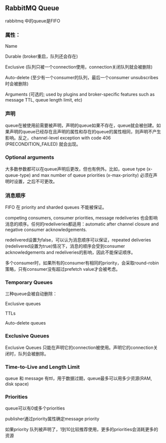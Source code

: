 ## RabbitMQ Queue

rabbitmq 中的queue是FIFO


### 属性：


Name

Durable (broker重启，队列还会存在)

Exclusive (队列只被一个connection使用，connection关闭队列就会被删除)

Auto-delete (至少有一个consumer的队列，最后一个consumer unsubscribes 时会被删除)

Arguments (可选的; used by plugins and broker-specific features such as message TTL, queue length limit, etc)


### 声明

queue在被使用前需要被声明，声明的queue如果不存在，queue就会被创建。如果声明的queue已经存在且声明的属性和存在的queue的属性相同，则声明不产生影响。反之，channel-level exception with code 406 (PRECONDITION_FAILED) 就会出现。


### Optional arguments

大多数参数都可以在queue声明后更改，但也有例外。比如，queue type (x-queue-type) and max number of queue priorities (x-max-priority) 必须在声明时设置，之后不可更改。


### 消息顺序

FIFO 在 priority and sharded queues 不能被保证。


competing consumers, consumer priorities, message redeliveries 也会影响消息的顺序。任何的redeliveries都适用：automatic after channel closure and negative consumer acknowledgements.

redelivered设置为false，可以认为消息顺序可以保证，repeated deliveries (redelivered设置为true)情况下，消息的顺序会受到consumer acknowledgements and redeliveries的影响，因此不能保证顺序。

多个consumer时，如果所有的consumer有相同的priority，会采取round-robin策略，只有consumer没有超过prefetch value才会被考虑。


### Temporary Queues

三种queue会被自动删除：

Exclusive queues 

TTLs 

Auto-delete queues


### Exclusive Queues


Exclusive Queues 只能在声明它的connection被使用。声明它的connection关闭时，队列会被删除。


### Time-to-Live and Length Limit

queue 和 message 有ttl，用于数据过期，queue最多可以用多少资源(RAM, disk space) 


### Priorities


queue可以有0或多个priorities

publisher通过priority属性确定message priority

如果priority 队列被声明了，1到10比较推荐使用，更多的priorities会消耗更多的资源



